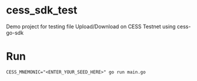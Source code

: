 # cess_sdk_test
Demo project for testing file Upload/Download on CESS Testnet using cess-go-sdk


# Run
```
CESS_MNEMONIC="<ENTER_YOUR_SEED_HERE>" go run main.go 
```